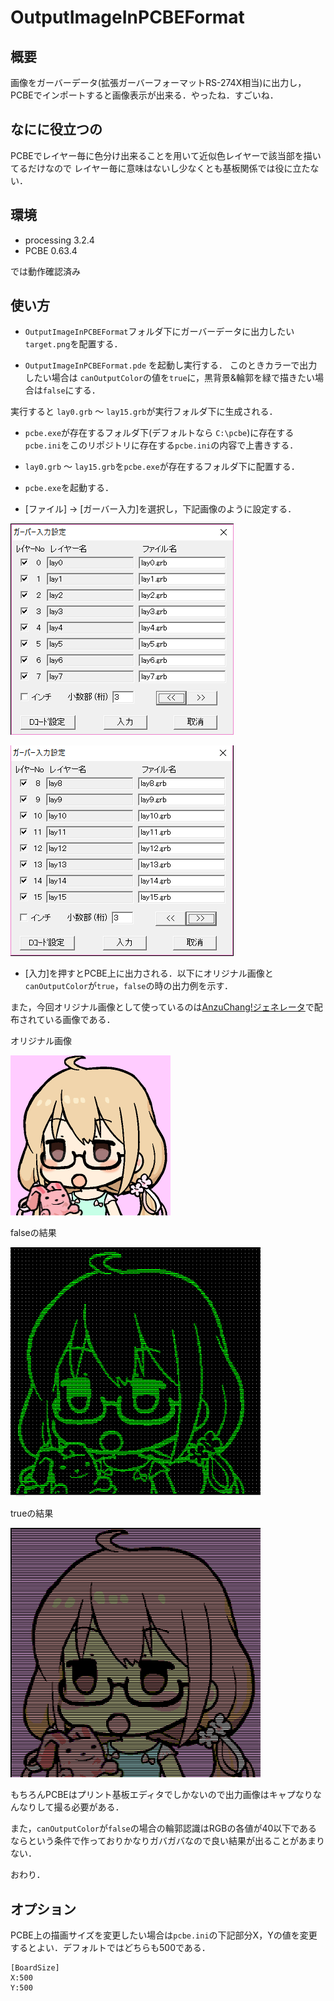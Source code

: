 # OutputImageInPCBEFormat

## 概要
画像をガーバーデータ(拡張ガーバーフォーマットRS-274X相当)に出力し，
PCBEでインポートすると画像表示が出来る．やったね．すごいね．

## なにに役立つの
PCBEでレイヤー毎に色分け出来ることを用いて近似色レイヤーで該当部を描いてるだけなので
レイヤー毎に意味はないし少なくとも基板関係では役に立たない．

## 環境
- processing 3.2.4
- PCBE 0.63.4

では動作確認済み

## 使い方
- `OutputImageInPCBEFormat`フォルダ下にガーバーデータに出力したい `target.png`を配置する．

- `OutputImageInPCBEFormat.pde` を起動し実行する．
このときカラーで出力したい場合は `canOutputColor`の値を`true`に，黒背景&輪郭を緑で描きたい場合は`false`にする．

実行すると `lay0.grb` ～ `lay15.grb`が実行フォルダ下に生成される．

- `pcbe.exe`が存在するフォルダ下(デフォルトなら `C:\pcbe`)に存在する`pcbe.ini`をこのリポジトリに存在する`pcbe.ini`の内容で上書きする．

- `lay0.grb` ～ `lay15.grb`を`pcbe.exe`が存在するフォルダ下に配置する．

- `pcbe.exe`を起動する．

- [ファイル] → [ガーバー入力]を選択し，下記画像のように設定する．

![ガーバー入力設定1](./readmeSrc/GerberInputSetting1.PNG)

![ガーバー入力設定2](./readmeSrc/GerberInputSetting2.PNG)

- [入力]を押すとPCBE上に出力される．以下にオリジナル画像と`canOutputColor`が`true`，`false`の時の出力例を示す．

また，今回オリジナル画像として使っているのは[AnzuChang!ジェネレータ](http://h071019.sakura.ne.jp/anzuchang.html)で配布されている画像である．

オリジナル画像

![オリジナル画像](./readmeSrc/original.png)

falseの結果

![falseの結果画像](./readmeSrc/falseResult.PNG)

trueの結果

![trueの結果画像](./readmeSrc/trueResult.PNG)


もちろんPCBEはプリント基板エディタでしかないので出力画像はキャプなりなんなりして撮る必要がある．

また，`canOutputColor`が`false`の場合の輪郭認識はRGBの各値が40以下であるならという条件で作っておりかなりガバガバなので良い結果が出ることがあまりない．

おわり．

## オプション
PCBE上の描画サイズを変更したい場合は`pcbe.ini`の下記部分X，Yの値を変更するとよい．デフォルトではどちらも500である．

```
[BoardSize]
X:500
Y:500
```






